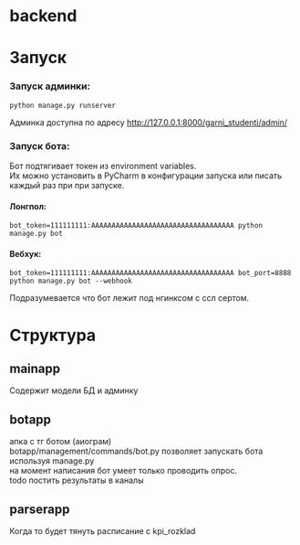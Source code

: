 # backend

# Запуск

### Запуск админки:  
```python manage.py runserver```

Админка доступна по адресу http://127.0.0.1:8000/garni_studenti/admin/


### Запуск бота:

Бот подтягивает токен из environment variables.  
Их можно установить в PyCharm в конфигурации запуска или писать каждый раз при при запуске.

#### Лонгпол:
```bot_token=111111111:AAAAAAAAAAAAAAAAAAAAAAAAAAAAAAAAAAA python manage.py bot```

#### Вебхук:
```bot_token=111111111:AAAAAAAAAAAAAAAAAAAAAAAAAAAAAAAAAAA bot_port=8888 python manage.py bot --webhook```  

Подразумевается что бот лежит под нгинксом с ссл сертом.


# Структура

## mainapp
 Содержит модели БД и админку
 
## botapp
  апка с тг ботом (аиограм)  
  botapp/management/commands/bot.py позволяет запускать бота используя manage.py  
  на момент написания бот умеет только проводить опрос.  
  todo постить результаты в каналы
  
  
## parserapp
  Когда то будет тянуть расписание с kpi_rozklad
  